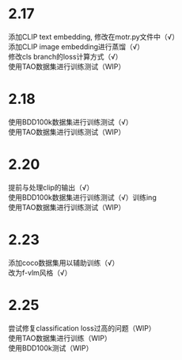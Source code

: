 # 2.17
添加CLIP text embedding, 修改在motr.py文件中（√）<br/>
添加CLIP image embedding进行蒸馏（√）<br/>
修改cls branch的loss计算方式（√）<br/>
使用TAO数据集进行训练测试（WIP）

# 2.18
使用BDD100k数据集进行训练测试（√）<br/>
使用TAO数据集进行训练测试（WIP）<br/>

# 2.20
提前与处理clip的输出（√）<br/>
使用BDD100k数据集进行训练测试（√）训练ing<br/>
使用TAO数据集进行训练测试（WIP）<br/>

# 2.23
添加coco数据集用以辅助训练（√）<br/>
改为f-vlm风格（√）<br/>

# 2.25
尝试修复classification loss过高的问题（WIP）<br/>
使用TAO数据集进行训练（WIP）<br/>
使用BDD100k测试（WIP）<br/>
